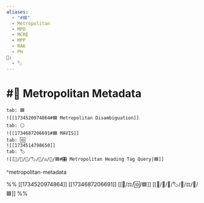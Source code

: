 ```yaml
---
aliases:
  - "#🟦"
  - Metropolitan
  - MPD
  - MCRE
  - MPP
  - RAK
  - PH
📁:
  - 🏷️
---
```

# #💟 Metropolitan Metadata

```tabs
tab: 🟦
![[1734520974864#🟦 Metropolitan Disambiguation]]
tab: ⚪
![[1734687206691#🟦 MAVIS]]
tab: 🆔
![[1734514798650]]
tab: 🏷️
![[📁/🧠/🏁/🏷️/📁/⚖️/💼/🟦#🎛️ Metropolitan Heading Tag Query|🟦]]
```

^metropolitan-metadata

%%
[[1734520974864]]
[[1734687206691]]
[[📁/⚖️/🆔/🟦]]
[[📁/🧠/🏁/🏷️/📁/⚖️/💼/🟦]]
%%